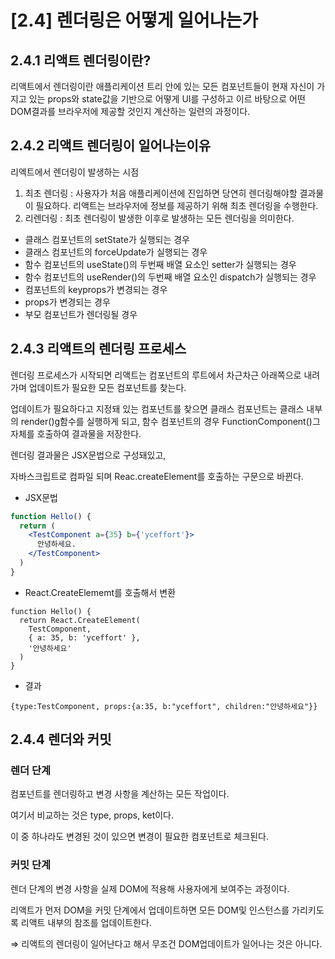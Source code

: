 # [2.4] 렌더링은 어떻게 일어나는가

## 2.4.1 리액트 렌더링이란?

리액트에서 렌더링이란 애플리케이션 트리 안에 있는 모든 컴포넌트들이 현재 자신이 가지고 있는 props와 state값을 기반으로 어떻게 UI를 구성하고 이르 바탕으로 어떤 DOM결과를 브라우저에 제공할 것인지 계산하는 일련의 과정이다.

## 2.4.2 리액트 렌더링이 일어나는이유

리엑트에서 렌더링이 발생하는 시점

1. 최초 렌더링 : 사용자가 처음 애플리케이션에 진입하면 당연히 렌더링해야할 결과물이 필요하다. 리액트는 브라우저에 정보를 제공하기 위해 최초 렌더링을 수행한다.
2. 리렌더링 : 최초 렌더링이 발생한 이후로 발생하는 모든 렌더링을 의미한다.

- 클래스 컴포넌트의 setState가 실행되는 경우
- 클래스 컴포넌트의 forceUpdate가 실행되는 경우
- 함수 컴포넌트의 useState()의 두번째 배열 요소인 setter가 실행되는 경우
- 함수 컴포넌트의 useRender()의 두번째 배열 요소인 dispatch가 실행되는 경우
- 컴포넌트의 keyprops가 변경되는 경우
- props가 변경되는 경우
- 부모 컴포넌트가 렌더링될 경우

## 2.4.3 리액트의 렌더링 프로세스

렌더링 프로세스가 시작되면 리액트는 컴포넌트의 루트에서 차근차근 아래쪽으로 내려가며 업데이트가 필요한 모든 컴포넌트를 찾는다.

업데이트가 필요하다고 지정돼 있는 컴포넌트를 찾으면 클래스 컴포넌트는 클래스 내부의 render()g함수를 실행하게 되고, 함수 컴포넌트의 경우 FunctionComponent()그 자체를 호출하여 결과물을 저장한다.

렌더링 결과물은 JSX문법으로 구성돼있고,

자바스크립트로 컴파일 되며 Reac.createElement를 호출하는 구문으로 바뀐다.

- JSX문법

```jsx
function Hello() {
  return (
    <TestComponent a={35} b={'yceffort'}>
      안녕하세요.
    </TestComponent>
  )
}
```

- React.CreateElememt를 호출해서 변환

```
function Hello() {
  return React.CreateElement(
    TestComponent,
    { a: 35, b: 'yceffort' },
    '안녕하세요'
  )
}
```

- 결과

```
{type:TestComponent, props:{a:35, b:"yceffort", children:"안녕하세요"}}
```

## 2.4.4 렌더와 커밋

### 렌더 단계

컴포넌트를 렌더링하고 변경 사항을 계산하는 모든 작업이다.

여기서 비교하는 것은 type, props, ket이다.

이 중 하나라도 변경된 것이 있으면 변경이 필요한 컴포넌트로 체크된다.

### 커밋 단계

렌더 단계의 변경 사항을 실제 DOM에 적용해 사용자에게 보여주는 과정이다.

리액트가 먼저 DOM을 커밋 단계에서 업데이트하면 모든 DOM및 인스턴스를 가리키도록 리액트 내부의 참조를 업데이트한다.

⇒ 리액트의 렌더링이 일어난다고 해서 무조건 DOM업데이트가 일어나는 것은 아니다.

